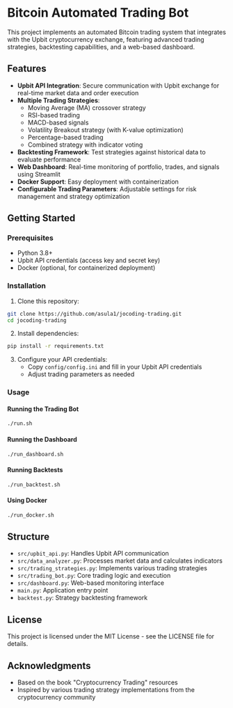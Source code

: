 # Bitcoin Automated Trading Bot

This project implements an automated Bitcoin trading system that integrates with the Upbit cryptocurrency exchange, featuring advanced trading strategies, backtesting capabilities, and a web-based dashboard.

## Features

- **Upbit API Integration**: Secure communication with Upbit exchange for real-time market data and order execution
- **Multiple Trading Strategies**:
  - Moving Average (MA) crossover strategy
  - RSI-based trading
  - MACD-based signals
  - Volatility Breakout strategy (with K-value optimization)
  - Percentage-based trading
  - Combined strategy with indicator voting
- **Backtesting Framework**: Test strategies against historical data to evaluate performance
- **Web Dashboard**: Real-time monitoring of portfolio, trades, and signals using Streamlit
- **Docker Support**: Easy deployment with containerization
- **Configurable Trading Parameters**: Adjustable settings for risk management and strategy optimization

## Getting Started

### Prerequisites

- Python 3.8+
- Upbit API credentials (access key and secret key)
- Docker (optional, for containerized deployment)

### Installation

1. Clone this repository:
```bash
git clone https://github.com/asula1/jocoding-trading.git
cd jocoding-trading
```

2. Install dependencies:
```bash
pip install -r requirements.txt
```

3. Configure your API credentials:
   - Copy `config/config.ini` and fill in your Upbit API credentials
   - Adjust trading parameters as needed

### Usage

#### Running the Trading Bot

```bash
./run.sh
```

#### Running the Dashboard

```bash
./run_dashboard.sh
```

#### Running Backtests

```bash
./run_backtest.sh
```

#### Using Docker

```bash
./run_docker.sh
```

## Structure

- `src/upbit_api.py`: Handles Upbit API communication
- `src/data_analyzer.py`: Processes market data and calculates indicators
- `src/trading_strategies.py`: Implements various trading strategies
- `src/trading_bot.py`: Core trading logic and execution
- `src/dashboard.py`: Web-based monitoring interface
- `main.py`: Application entry point
- `backtest.py`: Strategy backtesting framework

## License

This project is licensed under the MIT License - see the LICENSE file for details.

## Acknowledgments

- Based on the book "Cryptocurrency Trading" resources
- Inspired by various trading strategy implementations from the cryptocurrency community